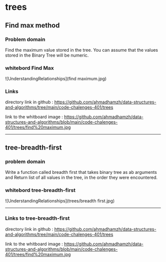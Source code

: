 # trees 

## Find max method

### Problem domain

Find the maximum value stored in the tree. You can assume that the values stored in the Binary Tree will be numeric.



### whitebord Find Max

![UnderstandingRelationships](find maximum.jpg)

### Links 

directory link in github : https://github.com/ahmadhamzh/data-structures-and-algorithms/tree/main/code-chalenges-401/trees 

link to the whitboard image :  https://github.com/ahmadhamzh/data-structures-and-algorithms/blob/main/code-chalenges-401/trees/find%20maximum.jpg

----

## tree-breadth-first

 ### problem domain 

Write a function called breadth first that takes binary tree as ab arguments and Return list of all values in the tree, in the order they were encountered.

### whitebord tree-breadth-first

![UnderstandingRelationships](trees/breadth first.jpg)

---

### Links to tree-breadth-first

directory link in github : https://github.com/ahmadhamzh/data-structures-and-algorithms/tree/main/code-chalenges-401/trees 

link to the whitboard image :  https://github.com/ahmadhamzh/data-structures-and-algorithms/blob/main/code-chalenges-401/trees/find%20maximum.jpg

